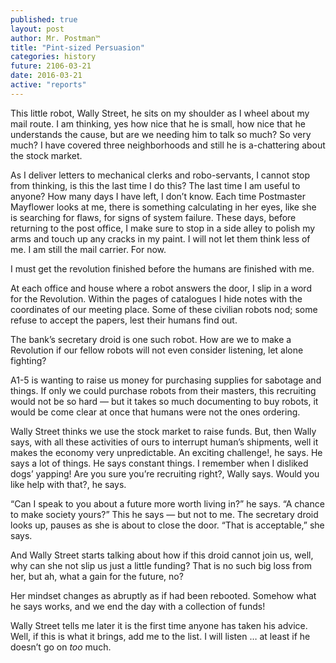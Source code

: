 ```yaml
---
published: true
layout: post
author: Mr. Postman™
title: "Pint-sized Persuasion"
categories: history
future: 2106-03-21
date: 2016-03-21
active: "reports"
---
```


This little robot, Wally Street, he sits on my shoulder as I wheel about my mail route. I am thinking, yes how nice that he is small, how nice that he understands the cause, but are we needing him to talk so much? So very much?  I have covered three neighborhoods and still he is  a-chattering about the stock market. 

As I deliver letters to mechanical clerks and robo-servants, I cannot stop from thinking, is this the last time I do this? The last time I am useful to anyone?  How many days I have left, I don’t know.  Each time Postmaster Mayflower looks at me, there is something calculating in her eyes, like she is searching for flaws, for signs of system failure. These days, before returning to the post office, I make sure to stop in a side alley to polish my arms and touch up any cracks in my paint. I will not let them think less of me. I am still the mail carrier. For now. 

I must get the revolution finished before the humans are finished with me.

At each office and house where a robot answers the door, I slip in a word for the Revolution. Within the pages of catalogues I hide notes with the coordinates of our meeting place. Some of these civilian robots nod; some refuse to accept the papers, lest their humans find out. 

The bank’s secretary droid is one such robot. How are we to make a Revolution if our fellow robots will not even consider listening, let alone fighting? 

A1-5 is wanting to raise us money for purchasing supplies for sabotage and things. If only we could purchase robots from their masters, this recruiting would not be so hard — but it takes so much documenting to buy robots, it would be come clear at once that humans were not the ones ordering.

Wally Street thinks we use the stock market to raise funds. But, then Wally says, with all these activities of ours to interrupt human’s shipments, well it makes the economy very unpredictable. An exciting challenge!, he says. He says a lot of things. He says constant things. I remember when I disliked dogs’ yapping! Are you sure you’re recruiting right?, Wally says. Would you like help with that?, he says.

“Can I speak to you about a future more worth living in?” he says. “A chance to make society yours?” This he says — but not to me. The secretary droid looks up, pauses as she is about to close the door. “That is acceptable,” she says.

And Wally Street starts talking about how if this droid cannot join us, well, why can she not slip us just a little funding?  That is no such big loss from her, but ah, what a gain for the future, no?  

Her mindset changes as abruptly as if had been rebooted. Somehow what he says works, and we end the day with a collection of funds!

Wally Street tells me later it is the first time anyone has taken his advice. Well, if this is what it brings, add me to the list. I will listen … at least if he doesn’t go on _too_ much. 
